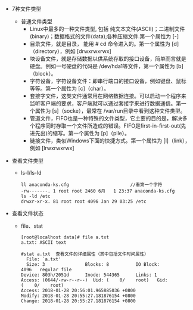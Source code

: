 
* 7种文件类型
  * 普通文件类型 
    * Linux中最多的一种文件类型, 包括 纯文本文件(ASCII)；二进制文件(binary)；数据格式的文件(data);各种压缩文件.第一个属性为 [-]
    * 目录文件，就是目录， 能用 # cd 命令进入的。第一个属性为 [d]（directory），例如 [drwxrwxrwx] 
    * 块设备文件，就是存储数据以供系统存取的接口设备，简单而言就是硬盘。例如一号硬盘的代码是 /dev/hda1等文件，第一个属性为 [b]（block）。
    * 字符设备，字符设备文件：即串行端口的接口设备，例如键盘、鼠标等等。第一个属性为 [c]（char）。
    * 套接字文件，这类文件通常用在网络数据连接。可以启动一个程序来监听客户端的要求，客户端就可以通过套接字来进行数据通信。第一个属性为 [s]（socke），最常在 /var/run目录中看到这种文件类型。
    * 管道文件，FIFO也是一种特殊的文件类型，它主要的目的是，解决多个程序同时存取一个文件所造成的错误。FIFO是first-in-first-out(先进先出)的缩写。第一个属性为 [p]（pile）。
    * 链接文件，类似Windows下面的快捷方式。第一个属性为 [l]（link），例如 [lrwxrwxrwx]


* 查看文件类型
  * ls-l/ls-ld
    ```
    ll anaconda-ks.cfg                       //看第一个字符
    -rw-------. 1 root root 2460 6月   1 23:37 anaconda-ks.cfg
    ls -ld /etc
    drwxr-xr-x. 81 root root 4096 Jan 29 03:25 /etc
    ```

* 查看文件状态
  * file、stat
    ```
    [root@localhost data]# file a.txt
    a.txt: ASCII text

    #stat a.txt  查看文件的详细属性（其中包括文件时间属性）
      File: `a.txt'
      Size: 3               Blocks: 8          IO Block: 4096   regular file
    Device: 803h/2051d      Inode: 544365      Links: 1
    Access: (0644/-rw-r--r--)  Uid: (    0/    root)   Gid: (    0/    root)
    Access: 2018-01-28 20:56:01.965885036 +0800
    Modify: 2018-01-28 20:55:27.181876154 +0800
    Change: 2018-01-28 20:55:27.181876154 +0800
    ```